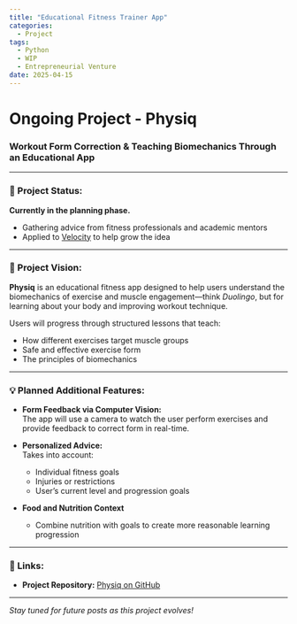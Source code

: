 ```yaml
---
title: "Educational Fitness Trainer App"
categories:
  - Project
tags:
  - Python
  - WIP
  - Entrepreneurial Venture
date: 2025-04-15
---
```


# Ongoing Project - **Physiq**  
### Workout Form Correction & Teaching Biomechanics Through an Educational App

---

### 📌 Project Status:  
**Currently in the planning phase.**  
- Gathering advice from fitness professionals and academic mentors  
- Applied to [Velocity](https://www.velocityincubator.com) to help grow the idea

---

### 🧠 Project Vision:  
**Physiq** is an educational fitness app designed to help users understand the biomechanics of exercise and muscle engagement—think *Duolingo*, but for learning about your body and improving workout technique.

Users will progress through structured lessons that teach:
- How different exercises target muscle groups
- Safe and effective exercise form
- The principles of biomechanics

---

### 💡 Planned Additional Features:
- **Form Feedback via Computer Vision:**  
  The app will use a camera to watch the user perform exercises and provide feedback to correct form in real-time.

- **Personalized Advice:**  
  Takes into account:
  - Individual fitness goals
  - Injuries or restrictions
  - User’s current level and progression goals

- **Food and Nutrition Context**
  - Combine nutrition with goals to create more reasonable learning progression

---

### 🔗 Links:
- **Project Repository:** [Physiq on GitHub](https://github.com/DanielW21/Physiq)

---

*Stay tuned for future posts as this project evolves!*
